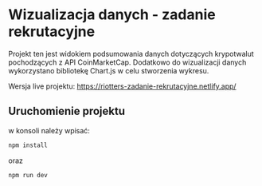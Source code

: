 # Wizualizacja danych - zadanie rekrutacyjne

Projekt ten jest widokiem podsumowania danych dotyczących krypotwalut pochodzących z API CoinMarketCap.
Dodatkowo do wizualizacji danych wykorzystano bibliotekę Chart.js w celu stworzenia wykresu.

Wersja live projektu: https://riotters-zadanie-rekrutacyjne.netlify.app/

## Uruchomienie projektu

w konsoli należy wpisać:

```sh
npm install
```

oraz

```sh
npm run dev
```

